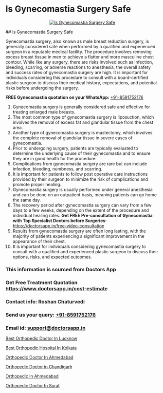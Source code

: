 # Is Gynecomastia Surgery Safe

<p align="center">
  <a href="null">
    <img src="null" alt="Is Gynecomastia Surgery Safe">
  </a>
</p>
## Is Gynecomastia Surgery Safe

Gynecomastia surgery, also known as male breast reduction surgery, is generally considered safe when performed by a qualified and experienced surgeon in a reputable medical facility. The procedure involves removing excess breast tissue in men to achieve a flatter and more masculine chest contour. While like any surgery, there are risks involved such as infection, bleeding, scarring, or adverse reactions to anesthesia, the overall safety and success rates of gynecomastia surgery are high. It is important for individuals considering this procedure to consult with a board-certified plastic surgeon to discuss their medical history, expectations, and potential risks before undergoing the surgery.

**FREE Gynecomastia quotation on your WhatsApp:**  [+91-8591752176](https://api.whatsapp.com/send?phone=8591752176)

1) Gynecomastia surgery is generally considered safe and effective for treating enlarged male breasts.
2) The most common type of gynecomastia surgery is liposuction, which involves the removal of excess fat and glandular tissue from the chest area.
3) Another type of gynecomastia surgery is mastectomy, which involves the complete removal of glandular tissue in severe cases of gynecomastia.
4) Prior to undergoing surgery, patients are typically evaluated to determine the underlying cause of their gynecomastia and to ensure they are in good health for the procedure.
5) Complications from gynecomastia surgery are rare but can include infection, bleeding, numbness, and scarring.
6) It is important for patients to follow post operative care instructions provided by their surgeon to minimize the risk of complications and promote proper healing.
7) Gynecomastia surgery is usually performed under general anesthesia and can be done on an outpatient basis, meaning patients can go home the same day.
8) The recovery period after gynecomastia surgery can vary from a few days to a few weeks, depending on the extent of the procedure and individual healing rates.
**Get FREE Pre-consultation of Gynecomastia with Top Specialist Doctors before Surgeries:** https://doctorsapp.in/free-video-consultation
9) Results from gynecomastia surgery are often long lasting, with the majority of patients experiencing a significant improvement in the appearance of their chest.
10) It is important for individuals considering gynecomastia surgery to consult with a qualified and experienced plastic surgeon to discuss their options, risks, and expected outcomes.

### This information is sourced from Doctors App 
### Get Free Treatment Quotation https://www.doctorsapp.in/cost-estimate
### Contact info: Roshan Chaturvedi 
### Send us your query: [+91-8591752176](https://api.whatsapp.com/send?phone=8591752176) 
### Email id: support@doctorsapp.in

[Best Orthopedic Doctor In Lucknow](https://www.linkedin.com/pulse/best-orthopedic-doctor-lucknow-doctorsapp-united-arab-emirates-9y46e?trackingId=kdiI0cRIwPfs4sN4WQ%2BUog%3D%3D&lipi=urn%3Ali%3Apage%3Ad_flagship3_company_admin%3Bc8cvKR%2BzQDObJJNC2LloLw%3D%3D)

[Best Orthopedic Hospital In Kolkata](https://www.linkedin.com/pulse/best-orthopedic-hospital-kolkata-doctorsapp-chittagong-xmzne?trackingId=%2Ffzfv0CADj%2FQuHMFYWs0Sg%3D%3D&lipi=urn%3Ali%3Apage%3Ad_flagship3_company_admin%3BddPc4oDaSTuh6mJcYb9fAg%3D%3D)

[Orthopedic Doctor In Ahmedabad](https://medium.com/@vimalrana22/orthopedic-doctor-in-ahmedabad-180e68c3f3f8)

[Orthopedic Doctor in Chandigarh](https://medium.com/@vimalrana22/orthopedic-doctor-in-chandigarh-2ef95e164ea2)

[Orthopedic In Ahmedabad](https://doctors-apps.github.io/doctorsapp/orthopedic-in-ahmedabad)

[Orthopedic Doctor In Surat](https://doctors-apps.github.io/doctorsapp/orthopedic-doctor-in-surat)

